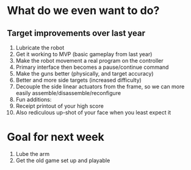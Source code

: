 # What do we even want to do?

## Target improvements over last year

1. Lubricate the robot
1. Get it working to MVP (basic gameplay from last year)
1. Make the robot movement a real program on the controller
  1. Primary interface then becomes a pause/continue command
1. Make the guns better (physically, and target accuracy)
1. Better and more side targets (increased difficulty)
1. Decouple the side linear actuators from the frame, so we can more easily assemble/disassemble/reconfigure
2. Fun additions:
  1. Receipt printout of your high score
  2. Also rediculous up-shot of your face when you least expect it
 

# Goal for next week
1. Lube the arm
1. Get the old game set up and playable
